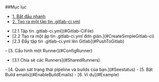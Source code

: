 ##Mục lục
- [1. Bắt đầu nhanh](#Quickstart)
- [2. Tạo ra một tập tin .gitlab-ci.yml](#CreateGitlab-ci)
<ul>
<li>[2.1 Tập tin .gitlab-ci.yml](#Gitlab-CiFile)</li>
<li>[2.2 Tạo ra một ập tin .gitlab-ci.yml đơn giản.](#CreateSimpleGitlab-ci)</li>
<li>[2.3 Đẩy tập tin .gitlab-ci.yml lên Gitlab](#PushToGitlab)</li>
</ul>
- [3. Cấu hình một Runner](#ConfigRunner)
<ul>
<li>[3.1 Chia sẻ các Runners](#SharedRunners)</li>
</ul>
- [4. Quan sát trạng thái pipeline và builds của bạn.](#Seestatus)
- [5. Bật Build emails](#EnableBuildEmails)
- [6. Ví dụ](#Example)
